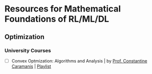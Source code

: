 # Resources for Mathematical Foundations of RL/ML/DL

## Optimization

### University Courses
- [ ] Convex Optmization: Algorithms and Analysis | by [Prof. Constantine Caramanis](https://caramanis.github.io/) | [Playlist](https://www.youtube.com/playlist?list=PLXsmhnDvpjORzPelSDs0LSDrfJcqyLlZc)


